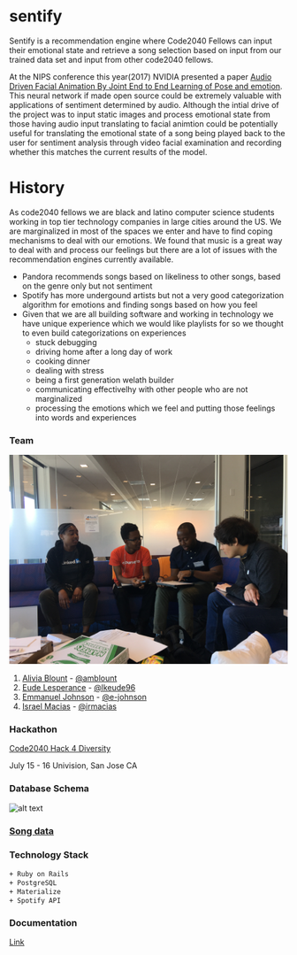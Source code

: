# sentify
Sentify is a recommendation engine where Code2040 Fellows can input their emotional state and retrieve a song selection based on input from our trained data set and input from other code2040 fellows. 

At the NIPS conference this year(2017) NVIDIA presented a paper [Audio Driven Facial Animation By Joint End to End Learning of Pose and emotion](https://users.aalto.fi/~laines9/publications/karras2017siggraph_paper.pdf).
This neural network if made open source could be extremely valuable with applications of sentiment determined by audio. Although the intial drive of the project was to input static images and process emotional state from those having audio input translating to facial animtion could be potentially useful for translating the emotional state of a song being played back to the user for sentiment analysis through video facial examination and recording whether this matches the current results of the model.

# History
As code2040 fellows we are black and latino computer science students working in top tier technology companies in large cities around the US. We are marginalized in most of the spaces we enter and have to find coping mechanisms to deal with our emotions. We found that music is a great way to deal with and process our feelings but there are a lot of issues with the recommendation engines currently available.

+ Pandora recommends songs based on likeliness to other songs, based on the genre only but not sentiment
+ Spotify has more undergound artists but not a very good categorization algorithm for emotions and finding songs based on how you feel
+ Given that we are all building software and working in technology we have unique experience which we would like playlists for so we thought to even build categorizations on experiences
    + stuck debugging
    + driving home after a long day of work
    + cooking dinner
    + dealing with stress
    + being a first generation welath builder
    + communicating effectivelhy with other people who are not marginalized
    + processing the emotions which we feel and putting those feelings into words and experiences

### Team
![alt text](https://github.com/amblount/sentify/blob/master/public/IMG_8984.JPG)

1. [Alivia Blount](https://www.linkedin.com/in/aliviablount/) - [@amblount](https://github.com/amblount)
2. [Eude Lesperance](https://www.linkedin.com/in/lkeude96/) - [@lkeude96](https://github.com/lkeude96)
3. [Emmanuel Johnson](https://www.linkedin.com/in/johnsonemmanuel/) - [@e-johnson](https://github.com/e-johnson)
4. [Israel Macias](https://www.linkedin.com/in/israel-m-a0b648107/) - [@irmacias](https://github.com/irmacias)

### Hackathon
[Code2040 Hack 4 Diversity](https://buildinginclusively2017.devpost.com)

July 15 - 16 Univision, San Jose CA


### Database Schema
![alt text](https://github.com/lkeude96/sentify/blob/master/wireframe/schema.png)

### [Song data](https://docs.google.com/spreadsheets/d/1GI7pmeHrcpy_97X7ibtA0Su-I8hoX99GGh7Z5547aFs/edit?usp=sharing)

### Technology Stack
    + Ruby on Rails
    + PostgreSQL
    + Materialize
    + Spotify API
    
### Documentation
[Link](https://docs.google.com/document/d/1186dL4Rv4GghZgcsiTjm01yB8-t3qoVRvHwkaNhZN-g/edit?usp=sharing)
